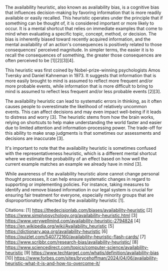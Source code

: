 The availability heuristic, also known as availability bias, is a cognitive bias that influences decision-making by favoring information that is more readily available or easily recalled. This heuristic operates under the principle that if something can be thought of, it is considered important or more likely to occur. It is a mental shortcut that relies on immediate examples that come to mind when evaluating a specific topic, concept, method, or decision. The bias is inherently biased toward recently acquired information, and the mental availability of an action's consequences is positively related to those consequences' perceived magnitude. In simpler terms, the easier it is to recall the consequences of something, the greater those consequences are often perceived to be [1][2][3][4].

This heuristic was first coined by Nobel-prize-winning psychologists Amos Tversky and Daniel Kahneman in 1973. It suggests that information that is more easily brought to mind is assumed to reflect more frequent and/or more probable events, while information that is more difficult to bring to mind is assumed to reflect less frequent and/or less probable events [2][3].

The availability heuristic can lead to systematic errors in thinking, as it often causes people to overestimate the likelihood of relatively uncommon events. This can affect decisions and may even impact well-being if it leads to distress and worry [3]. The heuristic stems from how the brain works, relying on shortcuts to help make understanding the world faster and easier due to limited attention and information-processing power. The trade-off for this ability to make snap judgments is that sometimes our assessments and decisions are inaccurate [3].

It's important to note that the availability heuristic is sometimes confused with the representativeness heuristic, which is a different mental shortcut where we estimate the probability of an effect based on how well the current example matches an example we already have in mind [3].

While awareness of the availability heuristic alone cannot change personal thought processes, it can help ensure systematic changes in regard to supporting or implementing policies. For instance, taking measures to identify and remove biased information in our legal system is crucial for ensuring fair treatment for everyone, especially minority groups that are disproportionately affected by the availability heuristic [1].

Citations:
[1] https://thedecisionlab.com/biases/availability-heuristic
[2] https://www.simplypsychology.org/availability-heuristic.html
[3] https://www.verywellmind.com/availability-heuristic-2794824
[4] https://en.wikipedia.org/wiki/Availability_heuristic
[5] https://dictionary.apa.org/availability-heuristic
[6] https://quizlet.com/540772160/availability-heuristic-flash-cards/
[7] https://www.scribbr.com/research-bias/availability-heuristic/
[8] https://www.sciencedirect.com/topics/computer-science/availability-heuristic
[9] https://www.techtarget.com/whatis/definition/availability-bias
[10] https://www.forbes.com/sites/brycehoffman/2024/04/06/availability-heuristic-what-it-is-and-how-to-overcome-it/